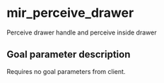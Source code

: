 # mir_perceive_drawer

Perceive drawer handle and perceive inside drawer

## Goal parameter description

Requires no goal parameters from client.
